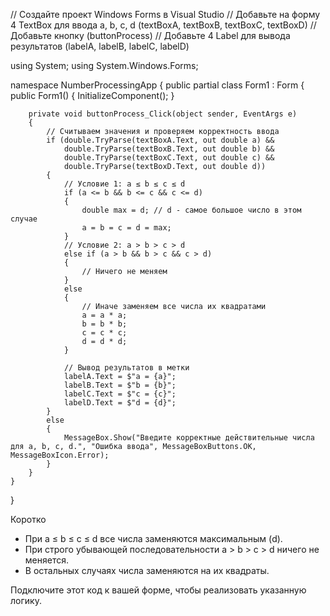 
// Создайте проект Windows Forms в Visual Studio
// Добавьте на форму 4 TextBox для ввода a, b, c, d (textBoxA, textBoxB, textBoxC, textBoxD)
// Добавьте кнопку (buttonProcess)
// Добавьте 4 Label для вывода результатов (labelA, labelB, labelC, labelD)

using System;
using System.Windows.Forms;

namespace NumberProcessingApp
{
    public partial class Form1 : Form
    {
        public Form1()
        {
            InitializeComponent();
        }

        private void buttonProcess_Click(object sender, EventArgs e)
        {
            // Считываем значения и проверяем корректность ввода
            if (double.TryParse(textBoxA.Text, out double a) &&
                double.TryParse(textBoxB.Text, out double b) &&
                double.TryParse(textBoxC.Text, out double c) &&
                double.TryParse(textBoxD.Text, out double d))
            {
                // Условие 1: a ≤ b ≤ c ≤ d
                if (a <= b && b <= c && c <= d)
                {
                    double max = d; // d - самое большое число в этом случае
                    a = b = c = d = max;
                }
                // Условие 2: a > b > c > d
                else if (a > b && b > c && c > d)
                {
                    // Ничего не меняем
                }
                else
                {
                    // Иначе заменяем все числа их квадратами
                    a = a * a;
                    b = b * b;
                    c = c * c;
                    d = d * d;
                }

                // Вывод результатов в метки
                labelA.Text = $"a = {a}";
                labelB.Text = $"b = {b}";
                labelC.Text = $"c = {c}";
                labelD.Text = $"d = {d}";
            }
            else
            {
                MessageBox.Show("Введите корректные действительные числа для a, b, c, d.", "Ошибка ввода", MessageBoxButtons.OK, MessageBoxIcon.Error);
            }
        }
    }
}


Коротко

- При a ≤ b ≤ c ≤ d все числа заменяются максимальным (d).
- При строго убывающей последовательности a > b > c > d ничего не меняется.
- В остальных случаях числа заменяются на их квадраты.

Подключите этот код к вашей форме, чтобы реализовать указанную логику.
